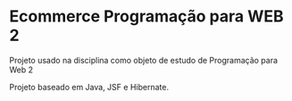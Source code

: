 # Ecommerce Programação para WEB 2

Projeto usado na disciplina como objeto de estudo de Programação para Web 2

Projeto baseado em Java, JSF e Hibernate.
